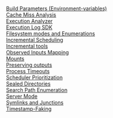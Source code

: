 [Build Parameters (Environment-variables)](./Advanced-Features/Build-Parameters-(Environment-variables).md) <br>
[Cache Miss Analysis](./Advanced-Features/Cache-Miss-Analysis.md) <br>
[Execution Analyzer](./Advanced-Features/Execution-Analyzer.md) <br>
[Execution Log SDK](./Advanced-Features/Execution-Log-SDK.md) <br>
[Filesystem modes and Enumerations](./Advanced-Features/Filesystem-modes-and-Enumerations.md) <br>
[Incremental Scheduling](./Advanced-Features/Incremental-Scheduling.md) <br>
[Incremental tools](./Advanced-Features/Incremental-tools.md) <br>
[Observed Inputs Mapping](./Advanced-Features/Observed-Inputs-Mapping.md) <br>
[Mounts](./Advanced-Features/Cache-Miss-Analysis.md) <br>
[Preserving outputs](./Advanced-Features/Preserving-outputs.md) <br>
[Process Timeouts](./Advanced-Features/Process-Timeouts.md) <br>
[Scheduler Prioritization](./Advanced-Features/Scheduler-Prioritization.md) <br>
[Sealed Directories](./Advanced-Features/Sealed-Directories.md) <br>
[Search Path Enumeration](./Advanced-Features/Search-Path-Enumeration.md) <br>
[Server Mode](./Advanced-Features/Server-Mode.md) <br>
[Symlinks and Junctions](./Advanced-Features/Symlinks-and-Junctions.md) <br>
[Timestamp-Faking](./Advanced-Features/Timestamp-Faking.md) <br>
